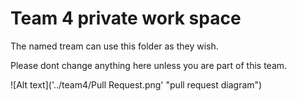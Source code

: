 # Team 4 private work space

The named tream can use this folder as they wish.

Please dont change anything here unless you are part of this team.

![Alt text]('../team4/Pull Request.png' "pull request diagram")
